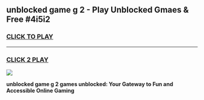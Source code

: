 
## unblocked game g 2 - Play Unblocked Gmaes & Free #4i5i2
<h3>
<a href="https://premium.freeplayer.one?title=unblocked_game_g_2&ref=03M">CLICK TO PLAY</a></h3>
<hr>

<h3>
<a href="https://premium.freeplayer.one?title=unblocked_game_g_2&ref=03M">CLICK 2 PLAY</a>
  
</h3>

<a href="https://premium.freeplayer.one?title=unblocked_game_g_2&ref=03M"><img src="https://clearcache.store/games.png"></a>


**unblocked game g 2 games unblocked: Your Gateway to Fun and Accessible Online Gaming**
